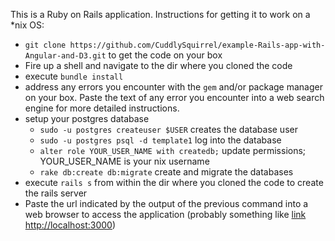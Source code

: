 This is a Ruby on Rails application. 
Instructions for getting it to work on a *nix OS:
* ```git clone https://github.com/CuddlySquirrel/example-Rails-app-with-Angular-and-D3.git``` to get the code on your box
* Fire up a shell and navigate to the dir where you cloned the code
* execute ```bundle install```
* address any errors you encounter with the ```gem``` and/or package manager on your box.  Paste the text of any error you encounter into a web search engine for more detailed instructions. 
* setup your postgres database 
  * ```sudo -u postgres createuser $USER``` creates the database user
  * ```sudo -u postgres psql -d template1``` log into the database
  * ```alter role YOUR_USER_NAME with createdb;``` update permissions; YOUR_USER_NAME is your nix username
  * ```rake db:create db:migrate``` create and migrate the databases
* execute ```rails s``` from within the dir where you cloned the code to create the rails server
* Paste the url indicated by the output of the previous command  into a web browser to access the application (probably something like [link http://localhost:3000](http://localhost:3000))

